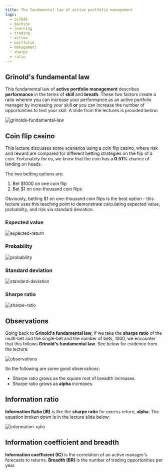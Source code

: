 ```yaml
---
title: The fundamental law of active portfolio management
tags:
  - cs7646
  - machine
  - learning
  - trading
  - active
  - portfolio
  - management
  - sharpe
  - ratio
---
```


## Grinold's fundamental law

This fundamental law of **active portfolio management** describes **performance** in the terms of
**skill** and **breath**. These two factors create a ratio wherein you can increase your performance
as an active portfolio manager by increasing your skill **or** you can increase the number of
opportunities to test your skill. A slide from the lectures is provided below:

![grinolds-fundamental-law](grinolds-fundamental-law.png)

## Coin flip casino

This lecture discusses some scenarios using a coin flip casino, where risk and reward are compared
for different betting strategies on the flip of a coin. Fortunately for us, we know that the coin
has a **0.51%** chance of landing on heads.

The two betting options are:

1. Bet $1000 on one coin flip
2. Bet $1 on one-thousand coin flips

Obviously, betting $1 on one-thousand coin flips is the best option - this lecture uses this
teaching point to demonstrate calculating expected value, probability, and risk via standard
deviation.

### Expected value

![expected-return](expected-return.png)

### Probability

![probability](probability.png)

### Standard deviation

![standard-deviation](standard-deviation.png)

### Sharpe ratio

![sharpe-ratio](Machine%20learning%20for%20trading/Portfolio%20management/assets/sharpe-ratio.png)

## Observations

Going back to **Grinold's fundamental law**, if we take the **sharpe ratio** of the multi-bet and
the single-bet and the number of bets, 1000, we encounter that this follows **Grinold's fundamental
law**. See below for evidence from the lecture:

![observations](observations.png)

So the following are some good observations:

- Sharpe ratio grows as the square root of breadth increases.
- Sharpe ratio grows as **alpha** increases.

## Information ratio

**Information Ratio (IR)** is like the **sharpe ratio** for excess return, **alpha**. The equation
broken down is in the lecture slide below:

![information-ratio](information-ratio.png)

## Information coefficient and breadth

**Information coefficient (IC)** is the correlation of an active manager's forecasts to returns.
**Breadth (BR)** is the number of trading opportunities per year.
